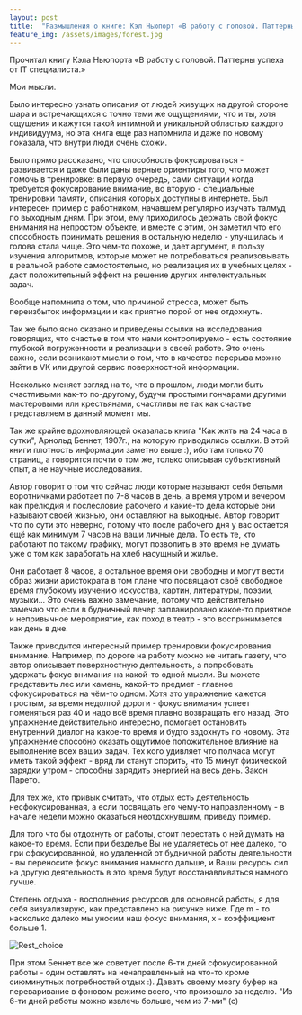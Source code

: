 ```yaml
---
layout: post
title:  "Размышления о книге: Кэл Ньюпорт «В работу с головой. Паттерны успеха от IT-специалиста»"
feature_img: /assets/images/forest.jpg
---
```



Прочитал книгу Кэла Ньюпорта «В работу с головой. Паттерны успеха от IT специалиста.»

Мои мысли.

Было интересно узнать описания от людей живущих на другой стороне шара и встречающихся с точно теми же ощущениями, что и ты, хотя ощущения и кажутся такой интимной и уникальной областью каждого индивидуума, но эта книга еще раз напомнила и даже по новому показала, что внутри люди очень схожи. 

Было прямо рассказано, что способность фокусироваться - развивается и даже были даны верные ориентиры того, что может помочь в тренировке: в первую очередь, сами ситуации когда требуется фокусирование внимание, во вторую - специальные тренировки памяти, описания которых доступны в интернете.
Был интересен пример с работником, начавшем регулярно изучать талмуд по выходным дням. При этом, ему приходилось держать свой фокус внимания на непростом объекте, и вместе с этим, он заметил что его способность принимать решения в остальную неделю - улучшилась и голова стала чище. 
Это чем-то похоже, и дает аргумент, в пользу изучения алгоритмов, которые может не потребоваться реализовывать в реальной работе самостоятельно, но реализация их в учебных целях - даст положительный эффект на решение других интелектуальных задач.

Вообще напомнила о том, что причиной стресса, может быть переизбыток информации и как приятно порой от нее отдохнуть.

Так же было ясно сказано и приведены ссылки на исследования говорящих, что счастье в том что нами контролируемо - есть состояние глубокой погруженности и реализации в своей работе.
Это очень важно, если возникают мысли о том, что в качестве перерыва можно зайти в VK или другой сервис поверхностной информации.

Несколько меняет взгляд на то, что в прошлом, люди могли быть счастливыми как-то по-другому, будучи простыми гончарами другими мастеровыми или крестьянами, счастливы не так как счастье представляем в данный момент мы.

Так же крайне вдохновляющей оказалась книга "Как жить на 24 часа в сутки", Арнольд Беннет, 1907г., на которую приводились ссылки. 
В этой книги плотность информации заметно выше :), ибо там только 70 страниц, а говорится почти о том же, только описывая субъективный опыт, а не научные исследования. 

Автор говорит о том что сейчас люди которые называют себя белыми воротничками работает по 7-8 часов в день, а время утром и вечером как прелюдия и послесловие рабочего и какие-то дела которые они называют своей жизнью, они оставляют на выходные. 
 Автор говорит что по сути это неверно, потому что после рабочего дня у вас остается ещё как минимум 7 часов на ваши личные дела. 
То есть те, кто работают по такому графику, могут позволить в это время не думать уже о том как заработать на хлеб насущный и жилье.

Они работает 8 часов, а остальное время они свободны и могут вести образ жизни аристократа в том плане что посвящают своё свободное время глубокому изучению искусства, картин, литературы, поэзии, музыки...
Это очень важно замечание, потому что действительно замечаю что если в будничный вечер запланировано какое-то приятное и непривычное мероприятие, как поход в театр - это воспринимается как день в дне. 


Также приводится интересный пример тренировки фокусирования внимание.  Например, по дороге на работу можно не читать газету, что автор описывает поверхностную деятельность, а попробовать удержать фокус внимания на какой-то одной мысли.
Вы можете представить лес или камень, какой-то предмет - главное сфокусироваться на чём-то  одном. Хотя это упражнение кажется простым, за время недолгой дороги - фокус внимания успеет поменяться раз 40 и надо всё время плавно возвращать его назад.
Это упражнение действительно интересно, помогает остановить внутренний диалог на какое-то время и будто вздохнуть по новому.
Эта упражнение способно оказать ощутимое положительное влияние на выполнение всех ваших задач. Тех кого удивляет что полчаса могут иметь такой эффект - вряд ли станут спорить, что 15 минут физической зарядки утром - способны зарядить энергией на весь день. Закон Парето. 


Для тех же, кто привык считать, что отдых есть деятельность несфокусированная, а если посвящать его чему-то направленному - в начале недели можно оказаться неотдохнувшим, приведу пример.

Для того что бы отдохнуть от работы, стоит перестать о ней думать на какое-то время. Если при безделье Вы не удаляетесь от нее далеко, то при сфокусированной, но удаленной от будничной работы деятельности - вы переносите фокус внимания намного дальше, и Ваши ресурсы сил на другую деятельность в это время будут восстанавливаться намного лучше.


Степень отдыха - восполнения ресурсов для основной работы, я для себя визуализирую, как представлено на рисунке ниже. Где m - то насколько далеко мы уносим наш фокус внимания, x - коэффициент больше 1.

![Rest_choice]({{site.baseurl}}/assets/images/Rest_choice.png)

При этом Беннет все же советует после 6-ти дней сфокусированной работы - один оставлять на ненаправленный на что-то кроме сиюминутных потребностей отдых :). Давать своему мозгу буфер на переваривание в фоновом режиме всего, что произошло за неделю.
"Из 6-ти дней работы можно извлечь больше, чем из 7-ми" (с)
